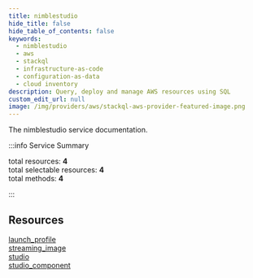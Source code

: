 ```yaml
---
title: nimblestudio
hide_title: false
hide_table_of_contents: false
keywords:
  - nimblestudio
  - aws
  - stackql
  - infrastructure-as-code
  - configuration-as-data
  - cloud inventory
description: Query, deploy and manage AWS resources using SQL
custom_edit_url: null
image: /img/providers/aws/stackql-aws-provider-featured-image.png
---
```


The nimblestudio service documentation.

:::info Service Summary

<div class="row">
<div class="providerDocColumn">
<span>total resources:&nbsp;<b>4</b></span><br />
<span>total selectable resources:&nbsp;<b>4</b></span><br />
<span>total methods:&nbsp;<b>4</b></span><br />
</div>
</div>

:::

## Resources
<div class="row">
<div class="providerDocColumn">
<a href="/providers/aws/nimblestudio/launch_profile/">launch_profile</a><br />
<a href="/providers/aws/nimblestudio/streaming_image/">streaming_image</a>
</div>
<div class="providerDocColumn">
<a href="/providers/aws/nimblestudio/studio/">studio</a><br />
<a href="/providers/aws/nimblestudio/studio_component/">studio_component</a>
</div>
</div>